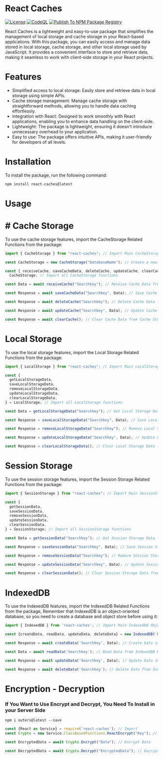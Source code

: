 # React Caches

[![License](https://img.shields.io/badge/License-MIT-blue.svg)](https://opensource.org/licenses/MIT)
[![CodeQL](https://github.com/AnkanSaha/react-caches/actions/workflows/github-code-scanning/codeql/badge.svg)](https://github.com/AnkanSaha/react-caches/actions/workflows/github-code-scanning/codeql)
[![Publish To NPM Package Registry](https://github.com/AnkanSaha/react-caches/actions/workflows/npm-publish.yml/badge.svg)](https://github.com/AnkanSaha/react-caches/actions/workflows/npm-publish.yml)

React Caches is a lightweight and easy-to-use package that simplifies the management of local storage and cache storage in your React-based applications. With this package, you can easily access and manage data stored in local storage, cache storage, and other local storage used by JavaScript. It provides a convenient interface to store and retrieve data, making it seamless to work with client-side storage in your React projects.

# Features

- Simplified access to local storage: Easily store and retrieve data in local storage using simple APIs.
- Cache storage management: Manage cache storage with straightforward methods, allowing you to handle data caching effortlessly.
- Integration with React: Designed to work smoothly with React applications, enabling you to enhance data handling on the client-side.
- Lightweight: The package is lightweight, ensuring it doesn't introduce unnecessary overhead to your application.
- Easy to use: The package offers intuitive APIs, making it user-friendly for developers of all levels.

# Installation

To install the package, run the following command:

```bash
npm install react-caches@latest
```

# Usage

# # Cache Storage

To use the cache storage features, import the CacheStorage Related Functions from the package:

```js
import { CacheStorage } from "react-caches"; // Import Main CacheStorage Object

const CacheStorage = new CacheStorage("DatabaseName"); // Create a new CacheStorage Object

const { receiveCache, saveCacheData, deleteCache, updateCache, clearCache } =
  CacheStorage; // Import all CacheStorage functions

const Data = await receiveCache("Searchkey"); // Receive Cache Data from Cache Storage by Database Name and Search Key

const Response = await saveCacheData("Searchkey", Data); // Save Cache Data to Cache Storage by Database Name and Search Key

const Response = await deleteCache("Searchkey"); // Delete Cache Data from Cache Storage by Database Name and Search Key

const Response = await updateCache("Searchkey", Data); // Update Cache Data in Cache Storage by Database Name and Search Key

const Response = await clearCache(); // Clear Cache Data from Cache Storage by Database Name
```

# Local Storage

To use the local storage features, import the Local Storage Related Functions from the package:

```js
import { LocalStorage } from "react-caches"; // Import Main LocalStorage Object

const {
  getLocalStorageData,
  saveLocalStorageData,
  removeLocalStorageData,
  updateLocalStorageData,
  clearLocalStorageData,
} = LocalStorage; // Import all LocalStorage functions

const Data = getLocalStorageData("Searchkey"); // Get Local Storage Data from Local Storage by Search Key

const Response = saveLocalStorageData("Searchkey", Data); // Save Local Storage Data to Local Storage by Search Key

const Response = removeLocalStorageData("Searchkey"); // Remove Local Storage Data from Local Storage by Search Key

const Response = updateLocalStorageData("Searchkey", Data); // Update Local Storage Data in Local Storage by Search Key

const Response = clearLocalStorageData(); // Clear Local Storage Data from Local Storage
```

# Session Storage

To use the session storage features, import the Session Storage Related Functions from the package:

```js
import { SessionStorage } from "react-caches"; // Import Main SessionStorage Object

const {
  getSessionData,
  saveSessionData,
  removeSessionData,
  updateSessionData,
  clearSessionData,
} = SessionStorage; // Import all SessionStorage functions

const Data = getSessionData("Searchkey"); // Get Session Storage Data from Session Storage by Search Key

const Response = saveSessionData("Searchkey", Data); // Save Session Storage Data to Session Storage by Search Key

const Response = removeSessionData("Searchkey"); // Remove Session Storage Data from Session Storage by Search Key

const Response = updateSessionData("Searchkey", Data); // Update Session Storage Data in Session Storage by Search Key

const Response = clearSessionData(); // Clear Session Storage Data from Session Storage
```

# IndexedDB

To use the IndexedDB features, import the IndexedDB Related Functions from the package, Remember that IndexedDB is an object-oriented database, so you need to create a database and object store before using it:

```js
import { IndexedDB } from 'react-caches'; // Import Main IndexedDB Object

const {createData, readData, updateData, deleteData} = new IndexedDB('DatabaseName', 'Database Version' 'ObjectStoreName'); // Create a new IndexedDB Database and Object Store with Database Name, Database Version and Object Store Name

const Response = await createData('Searchkey', Data); // Create Data in IndexedDB by Search Key

const Data = await readData('Searchkey'); // Read Data from IndexedDB by Search Key

const Response = await updateData('Searchkey', Data); // Update Data in IndexedDB by Search Key

const Response = await deleteData('Searchkey'); // Delete Data from IndexedDB by Search Key
```

# Encryption - Decryption

### If You Want to Use Encrypt and Decrypt, You Need To Install in your Server Side

```shell
npm i outers@latest --save
```

```javascript
const {React as Service} = require('react-caches'); // Import
const Crypto = new Service.ClassBasedFunctions.ReactEncrypt("Key"); // Create Instance

const EncryptedData = await Crypto.Encrypt("Data"); // Encrypt Data

const DecryptedData = await Crypto.Decrypt("EncryptedData"); // Decrypt Data
```
